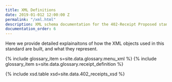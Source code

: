 ```yaml
---
title: XML Definitions
date: 2019-01-012 12:00:00 Z
permalink: "/xml.html"
description: XML schema documentation for the 402-Receipt Proposed standard.
documentation_order: 6
---
```


Here we provide detailed explainaitons of how the XML objects used in this standard are built, and what they represent.

{% include glossary_item s=site.data.glossary.menu_xml %}
{% include glossary_item s=site.data.glossary.receipt_definition %}

{% include xsd.table xsd=site.data.402_receipts_xsd %}

